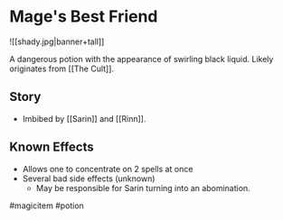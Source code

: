 # Mage's Best Friend
![[shady.jpg|banner+tall]]

A dangerous potion with the appearance of swirling black liquid. Likely originates from [[The Cult]].

## Story
- Imbibed by [[Sarin]] and [[Rinn]].

## Known Effects
- Allows one to concentrate on 2 spells at once
- Several bad side effects (unknown)
	- May be responsible for Sarin turning into an abomination.

#magicitem  #potion

